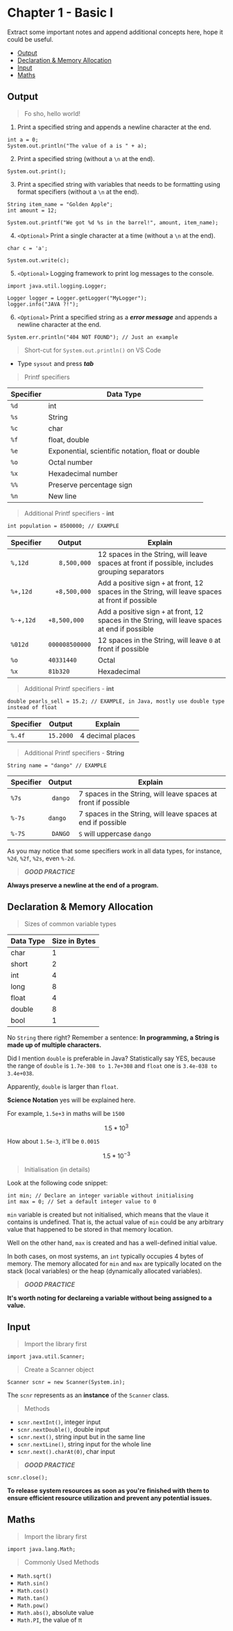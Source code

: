 # Chapter 1 - Basic I

Extract some important notes and append additional concepts here, hope it could be useful.

* [Output](#1-Output)
* [Declaration & Memory Allocation](#2-DMA)
* [Input](#3-Input)
* [Maths](#4-Maths)

<h2 id="1-Output">Output</h2>

> Fo sho, hello world!

1. Print a specified string and appends a newline character at the end.

```
int a = 0;
System.out.println("The value of a is " + a);
```

2. Print a specified string (without a `\n` at the end).

```
System.out.print();
```

3. Print a specified string with variables that needs to be formatting using format specifiers (without a `\n` at the end).

```
String item_name = "Golden Apple";
int amount = 12;

System.out.printf("We got %d %s in the barrel!", amount, item_name);
```

4. `<Optional>` Print a single character at a time (without a `\n` at the end).

```
char c = 'a';

System.out.write(c);
```

5. `<Optional>` Logging framework to print log messages to the console.

```
import java.util.logging.Logger;

Logger logger = Logger.getLogger("MyLogger");
logger.info("JAVA ?!");
```

6. `<Optional>` Print a specified string as a ***error message*** and appends a newline character at the end.

```
System.err.println("404 NOT FOUND"); // Just an example
```

> Short-cut for `System.out.println()` on VS Code

* Type `sysout` and press ***tab***

> Printf specifiers

| Specifier   | Data Type     |
|-------------|---------------|
| `%d`        | int           |
| `%s`        | String        |
| `%c`        | char          |
| `%f`        | float, double         |
| `%e`        | Exponential, scientific notation, float or double |
| `%o`        | Octal number  |
| `%x`        | Hexadecimal number |
| `%%`        | Preserve percentage sign |
| `%n`        | New line |

> Additional Printf specifiers - **int**

```
int population = 8500000; // EXAMPLE
```

| Specifier  |     Output     | Explain                      |
|------------|----------------|------------------------------|
| `%,12d`    | `   8,500,000` | 12 spaces in the String, will leave spaces at front if possible, includes grouping separators |
| `%+,12d`   | `  +8,500,000` | Add a positive sign `+` at front, 12 spaces in the String, will leave spaces at front if possible |
| `%-+,12d`  | `+8,500,000  ` | Add a positive sign `+` at front, 12 spaces in the String, will leave spaces at end if possible |
| `%012d`    | `000008500000` | 12 spaces in the String, will leave `0` at front if possible |
| `%o`       | `40331440`     | Octal |
| `%x`       | `81b320`       | Hexadecimal |

> Additional Printf specifiers - **int**

```
double pearls_sell = 15.2; // EXAMPLE, in Java, mostly use double type instead of float
```

| Specifier |     Output     | Explain                      |
|-----------|----------------|------------------------------|
| `%.4f`    | `15.2000`      | 4 decimal places             |

> Additional Printf specifiers - **String**

```
String name = "dango" // EXAMPLE
```

| Specifier |     Output     | Explain                      |
|-----------|----------------|------------------------------|
| `%7s`     | ` dango` | 7 spaces in the String, will leave spaces at front if possible |
| `%-7s`    | `dango ` | 7 spaces in the String, will leave spaces at end if possible  |
| `%-7S`    | ` DANGO` | `S` will uppercase `dango` |

As you may notice that some specifiers work in all data types, for instance, `%2d`, `%2f`, `%2s`, even `%-2d`.

> ***GOOD PRACTICE***

**Always preserve a newline at the end of a program.**

<h2 id="2-DMA">Declaration & Memory Allocation</h2>

> Sizes of common variable types

| Data Type | Size in Bytes |
|-----------|---------------|
| char      | 1             |
| short     | 2             |
| int       | 4             |
| long      | 8             |
| float     | 4             |
| double    | 8             |
| bool      | 1             |

No `String` there right? Remember a sentence: **In programming, a String is made up of multiple characters.**

Did I mention `double` is preferable in Java? Statistically say YES, because the range of `double` is `1.7e-308 to 1.7e+308` and `float` one is `3.4e-038 to 3.4e+038`.

Apparently, `double` is larger than `float`.

**Science Notation** yes will be explained here.

For example, `1.5e+3` in maths will be `1500`

$$1.5 * 10^{3}$$

How about `1.5e-3`, it'll be `0.0015`

$$1.5 * 10^{-3}$$

> Initialisation (in details)

Look at the following code snippet:
```
int min; // Declare an integer variable without initialising
int max = 0; // Set a default integer value to 0
```

`min` variable is created but not initialised, which means that the vlaue it contains is undefined. That is, the actual value of `min` could be any arbitrary value that happened to be stored in that memory location.

Well on the other hand, `max` is created and has a well-defined initial value.

In both cases, on most systems, an `int` typically occupies 4 bytes of memory. The memory allocated for `min` and `max` are typically located on the stack (local variables) or the heap (dynamically allocated variables).

> ***GOOD PRACTICE***

**It's worth noting for declareing a variable without being assigned to a value.**

<h2 id="3-Input">Input</h2>

> Import the library first

```
import java.util.Scanner;
```

> Create a Scanner object

```
Scanner scnr = new Scanner(System.in);
```

The `scnr` represents as an **instance** of the `Scanner` class.

> Methods

* `scnr.nextInt()`, integer input
* `scnr.nextDouble()`, double input
* `scnr.next()`, string input but in the same line
* `scnr.nextLine()`, string input for the whole line
* `scnr.next().charAt(0)`, char input

> ***GOOD PRACTICE***

```
scnr.close();
```

**To release system resources as soon as you're finished with them to ensure efficient resource utilization and prevent any potential issues.**

<h2 id="4-Maths">Maths</h2>

> Import the library first

```
import java.lang.Math;
```

> Commonly Used Methods

* `Math.sqrt()`
* `Math.sin()`
* `Math.cos()`
* `Math.tan()`
* `Math.pow()`
* `Math.abs()`, absolute value
* `Math.PI`, the value of π